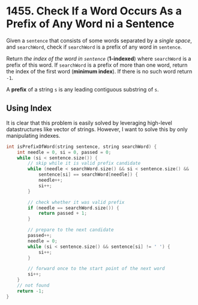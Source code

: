 # 1455. Check If a Word Occurs As a Prefix of Any Word ni a Sentence

Given a `sentence` that consists of some words separated by a *single space*, and `searchWord`, check if `searchWord` is a prefix of any word in `sentence`.

Return *the index of the word in `sentence`* (**1-indexed**) where `searchWord` is a prefix of this word. If `searchWord` is a prefix of more than one word, return the index of the first word (**minimum index**). If there is no such word return `-1`.

A **prefix** of a string `s` is any leading contiguous substring of `s`.

## Using Index
It is clear that this problem is easily solved by leveraging high-level datastructures like vector of strings. However, I want to solve this by only manipulating indexes.

```c++
int isPrefixOfWord(string sentence, string searchWord) {
    int needle = 0, si = 0, passed = 0;
    while (si < sentence.size()) {
        // skip while it is valid prefix candidate
        while (needle < searchWord.size() && si < sentence.size() &&
            sentence[si] == searchWord[needle]) {
            needle++;
            si++;
        }

        // check whether it was valid prefix
        if (needle == searchWord.size()) {
            return passed + 1;
        }

        // prepare to the next candidate
        passed++;
        needle = 0;
        while (si < sentence.size() && sentence[si] != ' ') {
            si++;
        }

        // forward once to the start point of the next word
        si++;
    }
    // not found
    return -1;
}
```

